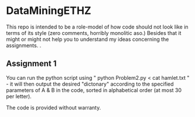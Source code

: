 # DataMiningETHZ

This repo is intended to be a role-model of how code should not look like in terms of its style (zero comments, horribly monolitic aso.)
Besides that it might or might not help you to understand my ideas concerning the assignments.
.
## Assignment 1 ##
You can run the python script using " python Problem2.py < cat hamlet.txt " - it will then output the desired "dictonary" according to the specified parameters of A & B in the code, sorted in alphabetical order (at most 30 per letter).

The code is provided without warranty.
